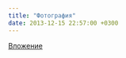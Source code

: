 ```yaml
---
title: "Фотография"
date: 2013-12-15 22:57:00 +0300
---
```



[Вложение](https://vk.com/photo41076938_317332017)
